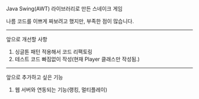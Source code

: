 Java Swing(AWT) 라이브러리로 만든 스네이크 게임

나름 코드를 이쁘게 짜보려고 했지만, 부족한 점이 많습니다.

---

앞으로 개선할 사항

1. 싱글톤 패턴 적용해서 코드 리팩토링
2. 테스트 코드 빠짐없이 작성(현재 Player 클래스만 작성됨.)

---

앞으로 추가하고 싶은 기능

1. 웹 서버와 연동되는 기능(랭킹, 멀티플레이)